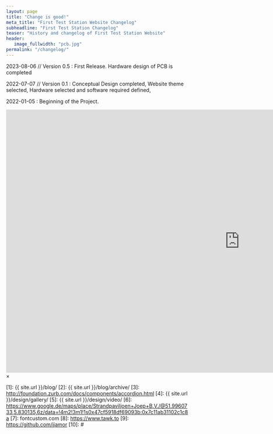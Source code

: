 ```yaml
---
layout: page
title: "Change is good!"
meta_title: "First Test Station Website Changelog"
subheadline: "First Test Station Changelog"
teaser: "History and changelog of First Test Station Website"
header:
   image_fullwidth: "pcb.jpg"
permalink: "/changelog/"
---
```

2023-08-06 // Version 0.5
:   First Release. Hardware design of PCB is completed

2022-07-07 // Version 0.1
:   Conceptual Design completed, Website theme selected, Hardware selected and software required defined,

2022-01-05
:   Beginning of the Project.



<div id="videoModal" class="reveal-modal large" data-reveal="">
  <div class="flex-video widescreen vimeo" style="display: block;">
    <iframe width="1280" height="720" src="https://www.youtube.com/embed/3b5zCFSmVvU" frameborder="0" allowfullscreen></iframe>
  </div>
  <a class="close-reveal-modal">&#215;</a>
</div>


 [1]: {{ site.url }}/blog/
 [2]: {{ site.url }}/blog/archive/
 [3]: http://foundation.zurb.com/docs/components/accordion.html
 [4]: {{ site.url }}/design/gallery/
 [5]: {{ site.url }}/design/video/
 [6]: https://www.google.de/maps/place/Strandpaviljoen+Joep+B.V./@51.9960733,5.830135,6z/data=!4m2!3m1!1s0x47cf5918df69093b:0x7c11ab31102c1c8a
 [7]: fontcustom.com
 [8]: https://www.tawk.to
 [9]: https://github.com/jjamor
 [10]: #